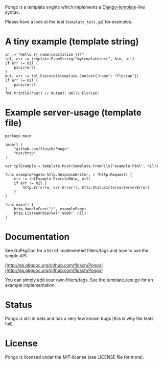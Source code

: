 Pongo is a template engine which implements a [Django-template](https://docs.djangoproject.com/en/dev/topics/templates/)-like syntax.

Please have a look at the test (`template_test.go`) for examples.

# A tiny example (template string)

	in := "Hello {{ name|capitalize }}!"
	tpl, err := template.FromString("mytemplatetest", &in, nil)
	if err != nil {
		panic(err)
	}
	out, err := tpl.Execute(&template.Context{"name": "florian"})
	if err != nil {
		panic(err)
	}
	fmt.Println(*out) // Output: Hello Florian!

# Example server-usage (template file)

	package main
	
	import (
		"github.com/flosch/Pongo"
		"net/http"
	)
	
	var tplExample = template.Must(template.FromFile("example.html", nil))
	
	func examplePage(w http.ResponseWriter, r *http.Request) {
		err := tplExample.ExecuteRW(w, nil)
		if err != nil {
			http.Error(w, err.Error(), http.StatusInternalServerError)
		}
	}
	
	func main() {
		http.HandleFunc("/", examplePage)
		http.ListenAndServe(":8080", nil)
	}

# Documentation

See GoPkgDoc for a list of implemented filters/tags and how to use the simple API:

[http://go.pkgdoc.org/github.com/flosch/Pongo](http://go.pkgdoc.org/github.com/flosch/Pongo)

You can simply add your own filters/tags. See the template_test.go for an example implementation.

# Status

Pongo is still in beta and has a very few known bugs (this is why the tests fail).

# License

Pongo is licensed under the MIT-license (see LICENSE file for more).
